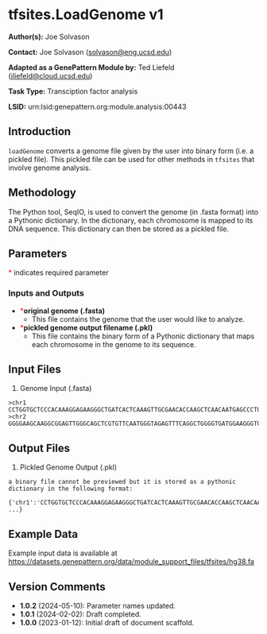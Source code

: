 # tfsites.LoadGenome v1

**Author(s):** Joe Solvason  

**Contact:** Joe Solvason (solvason@eng.ucsd.edu)

**Adapted as a GenePattern Module by:** Ted Liefeld (jliefeld@cloud.ucsd.edu)

**Task Type:** Transciption factor analysis

**LSID:**  urn:lsid:genepattern.org:module.analysis:00443


## Introduction

`loadGenome` converts a genome file given by the user into binary form (i.e. a pickled file). This pickled file can be used for other methods in `tfsites` that involve genome analysis. 


## Methodology

The Python tool, SeqIO, is used to convert the genome (in .fasta format) into a Pythonic dictionary. In the dictionary, each chromosome is mapped to its DNA sequence. This dictionary can then be stored as a pickled file. 


## Parameters

<span style="color: red;">*</span> indicates required parameter

### Inputs and Outputs

- <span style="color: red;">*</span>**original genome (.fasta)**
    - This file contains the genome that the user would like to analyze.
- <span style="color: red;">*</span>**pickled genome output filename (.pkl)**
    - This file contains the binary form of a Pythonic dictionary that maps each chromosome in the genome to its sequence. 


## Input Files

1.  Genome Input (.fasta)

```
>chr1
CCTGGTGCTCCCACAAAGGAGAAGGGCTGATCACTCAAAGTTGCGAACACCAAGCTCAACAATGAGCCCTGGAAAATTTCAG...
>chr2
GGGGAAGCAAGGCGGAGTTGGGCAGCTCGTGTTCAATGGGTAGAGTTTCAGGCTGGGGTGATGGAAGGGTGCTGGAAATGAG...
```
       
## Output Files

1.  Pickled Genome Output (.pkl)

```
a binary file cannot be previewed but it is stored as a pythonic dictionary in the following format:

{'chr1':'CCTGGTGCTCCCACAAAGGAGAAGGGCTGATCACTCAAAGTTGCGAACACCAAGCTCAACAATGAGCCCTGGAAAATTTCAG', ...} 
```

    
## Example Data

Example input data is available at [https://datasets.genepattern.org/data/module_support_files/tfsites/hg38.fa ](https://datasets.genepattern.org/data/module_support_files/tfsites/hg38.fa)

    
## Version Comments

- **1.0.2** (2024-05-10): Parameter names updated.
- **1.0.1** (2024-02-02): Draft completed.
- **1.0.0** (2023-01-12): Initial draft of document scaffold.
